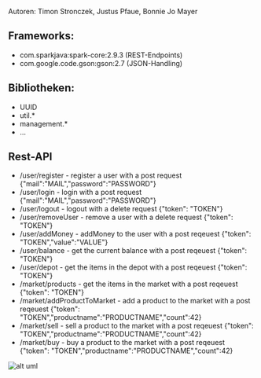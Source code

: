 Autoren: Timon Stronczek, Justus Pfaue, Bonnie Jo Mayer


## Frameworks:
- com.sparkjava:spark-core:2.9.3 (REST-Endpoints)
- com.google.code.gson:gson:2.7 (JSON-Handling)

## Bibliotheken: 
- UUID
- util.*
- management.*
- ...

## Rest-API

- /user/register - register a user with a post request {"mail":"MAIL","password":"PASSWORD"}
- /user/login - login with a post request {"mail":"MAIL","password":"PASSWORD"}
- /user/logout - logout with a delete request {"token": "TOKEN"}
- /user/removeUser - remove a user with a delete request {"token": "TOKEN"}
- /user/addMoney - addMoney to the user with a post reqeuest {"token": "TOKEN","value":"VALUE"}
- /user/balance - get the current balance with a post reqeuest {"token": "TOKEN"}
- /user/depot - get the items in the depot with a post reqeuest {"token": "TOKEN"}
- /market/products - get the items in the market with a post reqeuest {"token": "TOKEN"}
- /market/addProductToMarket - add a product to the market with a post reqeuest {"token": "TOKEN","productname":"PRODUCTNAME","count":42}
- /market/sell - sell a product to the market with a post reqeuest {"token": "TOKEN","productname":"PRODUCTNAME","count":42}
- /market/buy - buy a product to the market with a post reqeuest {"token": "TOKEN","productname":"PRODUCTNAME","count":42}


![alt uml](https://gitlab.system.intern.electi-cooperations.de/die-aller-besten/projekt02/-/raw/readme/uml.png)
